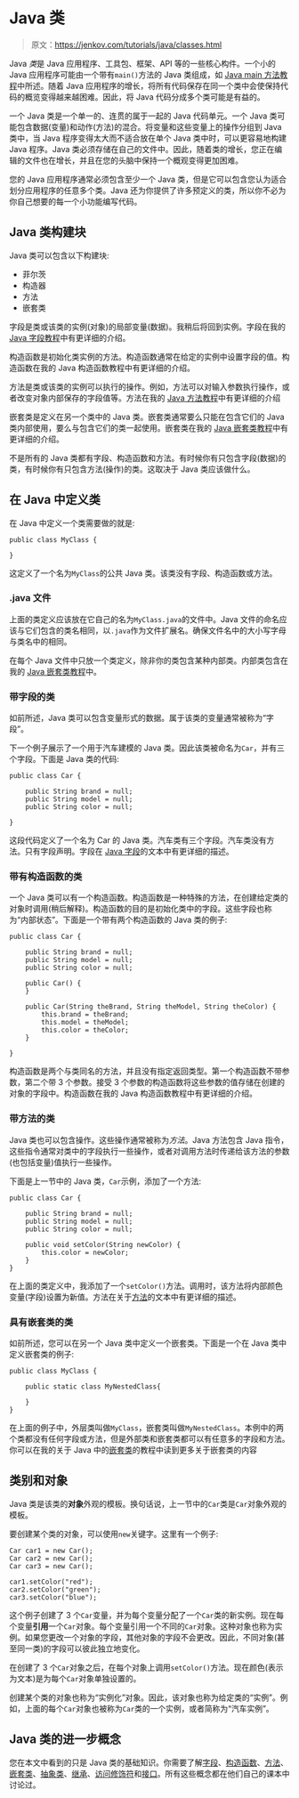 # Java 类

> 原文：<https://jenkov.com/tutorials/java/classes.html>

Java *类*是 Java 应用程序、工具包、框架、API 等的一些核心构件。一个小的 Java 应用程序可能由一个带有`main()`方法的 Java 类组成，如 [Java main 方法教程](main-method.html)中所述。随着 Java 应用程序的增长，将所有代码保存在同一个类中会使保持代码的概览变得越来越困难。因此，将 Java 代码分成多个类可能是有益的。

一个 Java 类是一个单一的、连贯的属于一起的 Java 代码单元。一个 Java 类可能包含数据(变量)和动作(方法)的混合。将变量和这些变量上的操作分组到 Java 类中，当 Java 程序变得太大而不适合放在单个 Java 类中时，可以更容易地构建 Java 程序。Java 类必须存储在自己的文件中。因此，随着类的增长，您正在编辑的文件也在增长，并且在您的头脑中保持一个概观变得更加困难。

您的 Java 应用程序通常必须包含至少一个 Java 类，但是它可以包含您认为适合划分应用程序的任意多个类。Java 还为你提供了许多预定义的类，所以你不必为你自己想要的每一个小功能编写代码。

## Java 类构建块

Java 类可以包含以下构建块:

*   菲尔茨
*   构造器
*   方法
*   嵌套类

字段是类或该类的实例(对象)的局部变量(数据)。我稍后将回到实例。字段在我的 [Java 字段教程](fields.html)中有更详细的介绍。

构造函数是初始化类实例的方法。构造函数通常在给定的实例中设置字段的值。构造函数在我的 Java 构造函数教程中有更详细的介绍。

方法是类或该类的实例可以执行的操作。例如，方法可以对输入参数执行操作，或者改变对象内部保存的字段值等。方法在我的 [Java 方法教程](methods.html)中有更详细的介绍

嵌套类是定义在另一个类中的 Java 类。嵌套类通常要么只能在包含它们的 Java 类内部使用，要么与包含它们的类一起使用。嵌套类在我的 [Java 嵌套类教程](nested-classes.html)中有更详细的介绍。

不是所有的 Java 类都有字段、构造函数和方法。有时候你有只包含字段(数据)的类，有时候你有只包含方法(操作)的类。这取决于 Java 类应该做什么。

## 在 Java 中定义类

在 Java 中定义一个类需要做的就是:

```
public class MyClass {

}

```

这定义了一个名为`MyClass`的公共 Java 类。该类没有字段、构造函数或方法。

### .java 文件

上面的类定义应该放在它自己的名为`MyClass.java`的文件中。Java 文件的命名应该与它们包含的类名相同，以`.java`作为文件扩展名。确保文件名中的大小写字母与类名中的相同。

在每个 Java 文件中只放一个类定义，除非你的类包含某种内部类。内部类包含在我的 [Java 嵌套类教程](nested-classes.html)中。

### 带字段的类

如前所述，Java 类可以包含变量形式的数据。属于该类的变量通常被称为“字段”。

下一个例子展示了一个用于汽车建模的 Java 类。因此该类被命名为`Car`，并有三个字段。下面是 Java 类的代码:

```
public class Car {

    public String brand = null;
    public String model = null;
    public String color = null;

}

```

这段代码定义了一个名为 Car 的 Java 类。汽车类有三个字段。汽车类没有方法。只有字段声明。字段在 [Java 字段](fields.html)的文本中有更详细的描述。

### 带有构造函数的类

一个 Java 类可以有一个构造函数。构造函数是一种特殊的方法，在创建给定类的对象时调用(稍后解释)。构造函数的目的是初始化类中的字段。这些字段也称为“内部状态”。下面是一个带有两个构造函数的 Java 类的例子:

```
public class Car {

    public String brand = null;
    public String model = null;
    public String color = null;

    public Car() {
    }

    public Car(String theBrand, String theModel, String theColor) {
        this.brand = theBrand;
        this.model = theModel;
        this.color = theColor;
    }

}

```

构造函数是两个与类同名的方法，并且没有指定返回类型。第一个构造函数不带参数，第二个带 3 个参数。接受 3 个参数的构造函数将这些参数的值存储在创建的对象的字段中。构造函数在我的 Java 构造函数教程中有更详细的介绍。

### 带方法的类

Java 类也可以包含操作。这些操作通常被称为*方法*。Java 方法包含 Java 指令，这些指令通常对类中的字段执行一些操作，或者对调用方法时传递给该方法的参数(也包括变量)值执行一些操作。

下面是上一节中的 Java 类，`Car`示例，添加了一个方法:

```
public class Car {

    public String brand = null;
    public String model = null;
    public String color = null;

    public void setColor(String newColor) {
        this.color = newColor;
    }
}

```

在上面的类定义中，我添加了一个`setColor()`方法。调用时，该方法将内部颜色变量(字段)设置为新值。方法在关于[方法](methods.html)的文本中有更详细的描述。

### 具有嵌套类的类

如前所述，您可以在另一个 Java 类中定义一个嵌套类。下面是一个在 Java 类中定义嵌套类的例子:

```
public class MyClass {

    public static class MyNestedClass{

    }
}

```

在上面的例子中，外层类叫做`MyClass`，嵌套类叫做`MyNestedClass`。本例中的两个类都没有任何字段或方法，但是外部类和嵌套类都可以有任意多的字段和方法。你可以在我的关于 Java 中的[嵌套类](nested-classes.html)的教程中读到更多关于嵌套类的内容

## 类别和对象

Java 类是该类的**对象**外观的模板。换句话说，上一节中的`Car`类是`Car`对象外观的模板。

要创建某个类的对象，可以使用`new`关键字。这里有一个例子:

```
Car car1 = new Car();
Car car2 = new Car();
Car car3 = new Car();

car1.setColor("red");
car2.setColor("green");
car3.setColor("blue");

```

这个例子创建了 3 个`Car`变量，并为每个变量分配了一个`Car`类的新实例。现在每个变量**引用**一个`Car`对象。每个变量引用一个不同的`Car`对象。这种对象也称为实例。如果您更改一个对象的字段，其他对象的字段不会更改。因此，不同对象(甚至同一类)的字段可以彼此独立地变化。

在创建了 3 个`Car`对象之后，在每个对象上调用`setColor()`方法。现在颜色(表示为文本)是为每个`Car`对象单独设置的。

创建某个类的对象也称为“实例化”对象。因此，该对象也称为给定类的“实例”。例如，上面的每个`Car`对象也被称为`Car`类的一个实例，或者简称为“汽车实例”。

## Java 类的进一步概念

您在本文中看到的只是 Java 类的基础知识。你需要了解[字段](fields.html)、[构造函数](constructors.html)、[方法](methods.html)、[嵌套类](nested-classes.html)、[抽象类](abstract-classes.html)、[继承](inheritance.html)、[访问修饰符](access-modifiers.html)和[接口](interfaces.html)。所有这些概念都在他们自己的课本中讨论过。